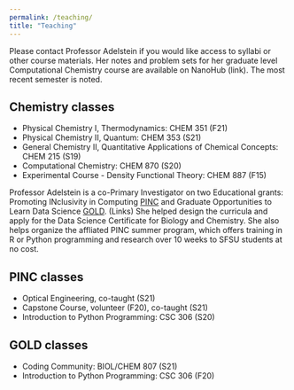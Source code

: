 ```yaml
---
permalink: /teaching/
title: "Teaching"
---
```


Please contact Professor Adelstein if you would like access to syllabi or other course materials. Her notes and problem sets for her graduate level Computational Chemistry course are available on NanoHub (link). The most recent semester is noted. 

## Chemistry classes ##
* Physical Chemistry I, Thermodynamics: CHEM 351 (F21)
* Physical Chemistry II, Quantum: CHEM 353 (S21)
* General Chemistry II, Quantitative Applications of Chemical Concepts: CHEM 215 (S19)
* Computational Chemistry: CHEM 870 (S20)
* Experimental Course - Density Functional Theory: CHEM 887 (F15)

Professor Adelstein is a co-Primary Investigator on two Educational grants: Promoting INclusivity in Computing [PINC](https://pinc.sfsu.edu/pinc) and Graduate Opportunities to Learn Data Science [GOLD](https://goldsfsu.weebly.com/). (Links) She helped design the curricula and apply for the Data Science Certificate for Biology and Chemistry. She also helps organize the affliated PINC summer program, which offers training in R or Python programming and research over 10 weeks to SFSU students at no cost. 

## PINC classes ##
* Optical Engineering, co-taught (S21)
* Capstone Course, volunteer (F20), co-taught (S21)
* Introduction to Python Programming: CSC 306 (S20)

## GOLD classes ##
* Coding Community: BIOL/CHEM 807 (S21)
* Introduction to Python Programming: CSC 306 (F20)



